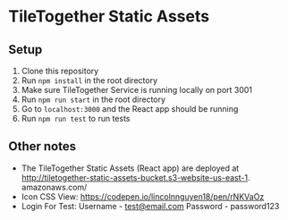# TileTogether Static Assets

## Setup
1. Clone this repository
2. Run `npm install` in the root directory
3. Make sure TileTogether Service is running locally on port 3001
4. Run `npm run start` in the root directory
5. Go to `localhost:3000` and the React app should be running
6. Run `npm run test` to run tests

## Other notes
* The TileTogether Static Assets (React app) are deployed at http://tiletogether-static-assets-bucket.s3-website-us-east-1.
amazonaws.com/
* Icon CSS View: https://codepen.io/lincolnnguyen18/pen/rNKVaOz
* Login For Test: Username - test@email.com      Password - password123
